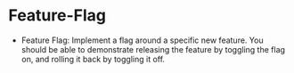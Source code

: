# Feature-Flag
* Feature Flag: Implement a flag around a specific new feature. You should be able to
demonstrate releasing the feature by toggling the flag on, and rolling it back by toggling it
off.

